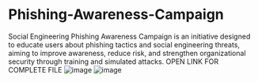 # Phishing-Awareness-Campaign
Social Engineering Phishing Awareness Campaign is an initiative designed to educate users about phishing tactics and social engineering threats, aiming to improve awareness, reduce risk, and strengthen organizational security through training and simulated attacks.
OPEN LINK FOR COMPLETE FILE
![image](https://github.com/user-attachments/assets/32161ca2-3622-4f5e-ac1a-8cbcdf6070c9)
![image](https://github.com/user-attachments/assets/3fed482a-7457-4796-9f9b-2024f7498b30)
